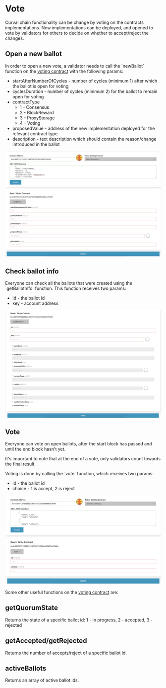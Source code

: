 # Vote

Curval chain functionality can be change by voting on the contracts implementations. New implementations can be deployed, and opened to vote by validators for others to decide on whether to accept/reject the changes.

## Open a new ballot

In order to open a new vote, a validator needs to call the \`newBallot\` function on the [voting contract](https://Curvalscan.org/address/0xCa8518B84f32F8BC61e390c8CF339986D1DdE727) with the following params:

- startAfterNumberOfCycles - number of cycles \(minimum 1\) after which the ballot is open for voting
- cyclesDuration - number of cycles \(minimum 2\) for the ballot to remain open for voting
- contractType
  - 1 - Consensus
  - 2 - BlockReward
  - 3 - ProxyStorage
  - 4 - Voting
- proposedValue - address of the new implementation deployed for the relevant contract type
- description - text description which should contain the reason/change introduced in the ballot

![newBallot](../../.gitbook/assets/screen-shot-2019-09-04-at-15.07.50.png)

## Check ballot info

Everyone can check all the ballots that were created using the \`getBallotInfo\` function. This function receives two params:

- id - the ballot id
- key - account address

![getBallotInfo](../../.gitbook/assets/screen-shot-2019-09-04-at-15.08.09.png)

## Vote

Everyone can vote on open ballots, after the start block has passed and until the end block hasn't yet.

It's important to note that at the end of a vote, only validators count towards the final result.

Voting is done by calling the \`vote\` function, which receives two params:

- id - the ballot id
- choice - 1 is accept, 2 is reject

![vote](../../.gitbook/assets/screen-shot-2019-09-04-at-15.08.19.png)

Some other useful functions on the [voting contract](https://Curvalscan.org/address/0xCa8518B84f32F8BC61e390c8CF339986D1DdE727) are:

## getQuorumState

Returns the state of a specific ballot id: 1 - in progress, 2 - accepted, 3 - rejected

## getAccepted/getRejected

Returns the number of accepts/reject of a specific ballot id.

## activeBallots

Returns an array of active ballot ids.
